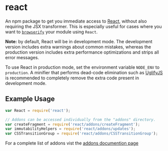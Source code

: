 # react

An npm package to get you immediate access to [React](https://facebook.github.io/react/),
without also requiring the JSX transformer. This is especially useful for cases where you
want to [`browserify`](https://github.com/substack/node-browserify) your module using
`React`.

**Note:** by default, React will be in development mode. The development version includes extra warnings about common mistakes, whereas the production version includes extra performance optimizations and strips all error messages.

To use React in production mode, set the environment variable `NODE_ENV` to `production`. A minifier that performs dead-code elimination such as [UglifyJS](https://github.com/mishoo/UglifyJS2) is recommended to completely remove the extra code present in development mode.

## Example Usage

```js
var React = require('react');

// Addons can be accessed individually from the "addons" directory.
var createFragment = require('react/addons/createFragment');
var immutabilityHelpers = require('react/addons/updates');
var CSSTransitionGroup = require('react/addons/CSSTransitionGroup');
```

For a complete list of addons vist the [addons documention page](https://facebook.github.io/react/docs/addons.html)

